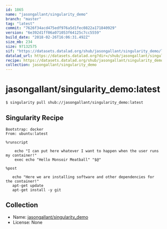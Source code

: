 ```yaml
---
id: 1865
name: "jasongallant/singularity_demo"
branch: "master"
tag: "latest"
commit: "7626f34acd475edf976a5d1fec0822a171840929"
version: "6e392d1ff06a071053f64125c7cc5559"
build_date: "2018-02-26T16:06:31.492Z"
size_mb: 234
size: 97132575
sif: "https://datasets.datalad.org/shub/jasongallant/singularity_demo/latest/2018-02-26-7626f34a-6e392d1f/6e392d1ff06a071053f64125c7cc5559.simg"
datalad_url: https://datasets.datalad.org?dir=/shub/jasongallant/singularity_demo/latest/2018-02-26-7626f34a-6e392d1f/
recipe: https://datasets.datalad.org/shub/jasongallant/singularity_demo/latest/2018-02-26-7626f34a-6e392d1f/Singularity
collection: jasongallant/singularity_demo
---
```


# jasongallant/singularity_demo:latest

```bash
$ singularity pull shub://jasongallant/singularity_demo:latest
```

## Singularity Recipe

```singularity
Bootstrap: docker
From: ubuntu:latest

%runscript

    echo "I can put here whatever I want to happen when the user runs my container!"
    exec echo "Hello Monsoir Meatball" "$@"

%post
 
   echo "Here we are installing software and other dependencies for the container!"
   apt-get update
   apt-get install -y git
```

## Collection

 - Name: [jasongallant/singularity_demo](https://github.com/jasongallant/singularity_demo)
 - License: None

